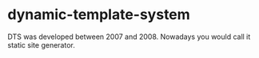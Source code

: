 # dynamic-template-system
DTS was developed between 2007 and 2008. Nowadays you would call it static site generator.
